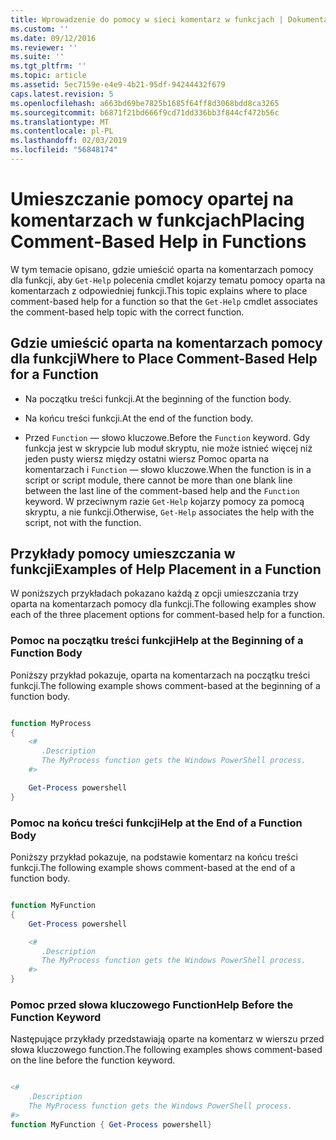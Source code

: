 ```yaml
---
title: Wprowadzenie do pomocy w sieci komentarz w funkcjach | Dokumentacja firmy Microsoft
ms.custom: ''
ms.date: 09/12/2016
ms.reviewer: ''
ms.suite: ''
ms.tgt_pltfrm: ''
ms.topic: article
ms.assetid: 5ec7159e-e4e9-4b21-95df-94244432f679
caps.latest.revision: 5
ms.openlocfilehash: a663bd69be7825b1685f64ff8d3068bdd8ca3265
ms.sourcegitcommit: b6871f21bd666f9cd71dd336bb3f844cf472b56c
ms.translationtype: MT
ms.contentlocale: pl-PL
ms.lasthandoff: 02/03/2019
ms.locfileid: "56848174"
---
```

# <a name="placing-comment-based-help-in-functions"></a><span data-ttu-id="ba74e-102">Umieszczanie pomocy opartej na komentarzach w funkcjach</span><span class="sxs-lookup"><span data-stu-id="ba74e-102">Placing Comment-Based Help in Functions</span></span>

<span data-ttu-id="ba74e-103">W tym temacie opisano, gdzie umieścić oparta na komentarzach pomocy dla funkcji, aby `Get-Help` polecenia cmdlet kojarzy tematu pomocy oparta na komentarzach z odpowiedniej funkcji.</span><span class="sxs-lookup"><span data-stu-id="ba74e-103">This topic explains where to place comment-based help for a function so that the `Get-Help` cmdlet associates the comment-based help topic with the correct function.</span></span>

## <a name="where-to-place-comment-based-help-for-a-function"></a><span data-ttu-id="ba74e-104">Gdzie umieścić oparta na komentarzach pomocy dla funkcji</span><span class="sxs-lookup"><span data-stu-id="ba74e-104">Where to Place Comment-Based Help for a Function</span></span>

- <span data-ttu-id="ba74e-105">Na początku treści funkcji.</span><span class="sxs-lookup"><span data-stu-id="ba74e-105">At the beginning of the function body.</span></span>

- <span data-ttu-id="ba74e-106">Na końcu treści funkcji.</span><span class="sxs-lookup"><span data-stu-id="ba74e-106">At the end of the function body.</span></span>

- <span data-ttu-id="ba74e-107">Przed `Function` — słowo kluczowe.</span><span class="sxs-lookup"><span data-stu-id="ba74e-107">Before the `Function` keyword.</span></span> <span data-ttu-id="ba74e-108">Gdy funkcja jest w skrypcie lub moduł skryptu, nie może istnieć więcej niż jeden pusty wiersz między ostatni wiersz Pomoc oparta na komentarzach i `Function` — słowo kluczowe.</span><span class="sxs-lookup"><span data-stu-id="ba74e-108">When the function is in a script or script module, there cannot be more than one blank line between the last line of the comment-based help and the `Function` keyword.</span></span> <span data-ttu-id="ba74e-109">W przeciwnym razie `Get-Help` kojarzy pomocy za pomocą skryptu, a nie funkcji.</span><span class="sxs-lookup"><span data-stu-id="ba74e-109">Otherwise, `Get-Help` associates the help with the script, not with the function.</span></span>

## <a name="examples-of-help-placement-in-a-function"></a><span data-ttu-id="ba74e-110">Przykłady pomocy umieszczania w funkcji</span><span class="sxs-lookup"><span data-stu-id="ba74e-110">Examples of Help Placement in a Function</span></span>

 <span data-ttu-id="ba74e-111">W poniższych przykładach pokazano każdą z opcji umieszczania trzy oparta na komentarzach pomocy dla funkcji.</span><span class="sxs-lookup"><span data-stu-id="ba74e-111">The following examples show each of the three placement options for comment-based help for a function.</span></span>

### <a name="help-at-the-beginning-of-a-function-body"></a><span data-ttu-id="ba74e-112">Pomoc na początku treści funkcji</span><span class="sxs-lookup"><span data-stu-id="ba74e-112">Help at the Beginning of a Function Body</span></span>

 <span data-ttu-id="ba74e-113">Poniższy przykład pokazuje, oparta na komentarzach na początku treści funkcji.</span><span class="sxs-lookup"><span data-stu-id="ba74e-113">The following example shows comment-based at the beginning of a function body.</span></span>

```powershell

function MyProcess
{
    <#
       .Description
       The MyProcess function gets the Windows PowerShell process.
    #>

    Get-Process powershell
}

```

### <a name="help-at-the-end-of-a-function-body"></a><span data-ttu-id="ba74e-114">Pomoc na końcu treści funkcji</span><span class="sxs-lookup"><span data-stu-id="ba74e-114">Help at the End of a Function Body</span></span>

 <span data-ttu-id="ba74e-115">Poniższy przykład pokazuje, na podstawie komentarz na końcu treści funkcji.</span><span class="sxs-lookup"><span data-stu-id="ba74e-115">The following example shows comment-based at the end of a function body.</span></span>

```powershell

function MyFunction
{
    Get-Process powershell

    <#
       .Description
       The MyProcess function gets the Windows PowerShell process.
    #>
}

```

### <a name="help-before-the-function-keyword"></a><span data-ttu-id="ba74e-116">Pomoc przed słowa kluczowego Function</span><span class="sxs-lookup"><span data-stu-id="ba74e-116">Help Before the Function Keyword</span></span>

 <span data-ttu-id="ba74e-117">Następujące przykłady przedstawiają oparte na komentarz w wierszu przed słowa kluczowego function.</span><span class="sxs-lookup"><span data-stu-id="ba74e-117">The following examples shows comment-based on the line before the function keyword.</span></span>

```powershell

<#
    .Description
    The MyProcess function gets the Windows PowerShell process.
#>
function MyFunction { Get-Process powershell}

```